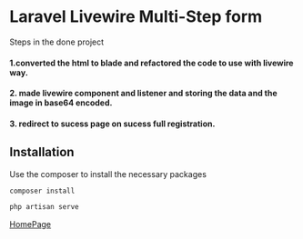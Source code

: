 # Laravel Livewire Multi-Step form

Steps in the done project
#### 1.converted the html to blade and refactored the code to use with livewire way.
#### 2. made livewire component and listener and storing the data and the image in base64 encoded.
#### 3. redirect to sucess page on sucess full registration.


## Installation

Use the composer to install the necessary packages

```bash
composer install

php artisan serve
```
[HomePage](http://127.0.0.1:8000/)
